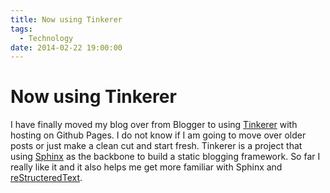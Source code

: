 ```yaml
---
title: Now using Tinkerer
tags:
  - Technology
date: 2014-02-22 19:00:00
---
```


# Now using Tinkerer

I have finally moved my blog over from Blogger to using [Tinkerer](http://tinkerer.me/) with hosting on Github Pages.
I do not know if I am going to move over older posts or just make a clean cut and start fresh.
Tinkerer is a project that using [Sphinx](http://sphinx-doc.org/) as the backbone to build a static blogging framework.
So far I really like it and it also helps me get more familiar with Sphinx and [reStructeredText](http://docutils.sourceforge.net/rst.html).